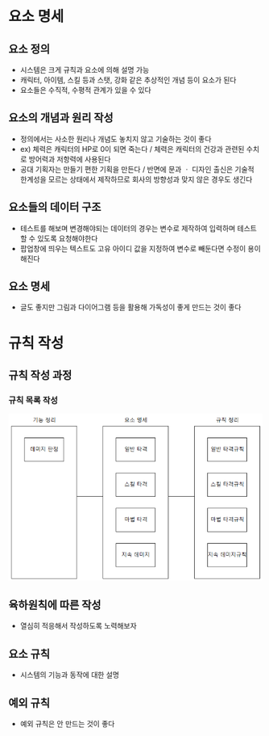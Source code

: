 # 요소 명세

## 요소 정의

- 시스템은 크게 규칙과 요소에 의해 설명 가능
- 캐릭터, 아이템, 스킬 등과 스탯, 강화 같은 추상적인 개념 등이 요소가 된다
- 요소들은 수직적, 수평적 관계가 있을 수 있다

## 요소의 개념과 원리 작성

- 정의에서는 사소한 원리나 개념도 놓치지 않고 기술하는 것이 좋다
- ex) 체력은 캐릭터의 HP로 0이 되면 죽는다 / 체력은 캐릭터의 건강과 관련된 수치로 방어력과 저항력에 사용된다
- 공대 기획자는 만들기 편한 기획을 만든다 / 반면에 문과 ㆍ 디자인 출신은 기술적 한계성을 모르는 상태에서 제작하므로 회사의 방향성과 맞지 않은 경우도 생긴다

## 요소들의 데이터 구조

- 테스트를 해보며 변경해야되는 데이터의 경우는 변수로 제작하여 입력하며 테스트 할 수 있도록 요청해야한다
- 팝업창에 띄우는 텍스트도 고유 아이디 값을 지정하여 변수로 빼둔다면 수정이 용이해진다

## 요소 명세

- 글도 좋지만 그림과 다이어그램 등을 활용해 가독성이 좋게 만드는 것이 좋다

# 규칙 작성

## 규칙 작성 과정

### 규칙 목록 작성

![image-20200103140521163](06_시스템기획_요소명세.assets/image-20200103140521163.png)

## 육하원칙에 따른 작성

- 열심히 적응해서 작성하도록 노력해보자

## 요소 규칙

- 시스템의 기능과 동작에 대한 설명

## 예외 규칙

- 예외 규칙은 안 만드는 것이 좋다